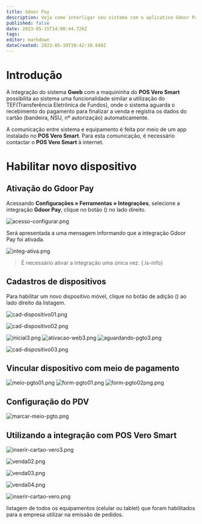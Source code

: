 ```yaml
---
title: Gdoor Pay
description: Veja como interligar seu sistema com o aplicativo Gdoor Pay
published: false
date: 2023-05-15T14:00:44.726Z
tags: 
editor: markdown
dateCreated: 2023-05-10T19:42:10.949Z
---
```


# Introdução

A integração do sistema **Gweb** com a maquininha do **POS Vero Smart** possibilita ao sistema uma funcionalidade similar a utilização do TEF(Transferência Eletrônica de Fundos), onde o sistema aguarda o recebimento do pagamento para finalizar a venda e registra os dados do cartão (bandeira, NSU, nº autorização) automaticamente.

A comunicação entre sistema e equipamento é feita por meio de um app instalado no **POS Vero Smart**. Para esta comunicação, é necessário contactar o **POS Vero Smart** à internet.


# Habilitar novo dispositivo

## Ativação do Gdoor Pay

Acessando **Configurações » Ferramentas » Integrações**, selecione a integração **Gdoor Pay**, clique no botão (<em class="mdi mdi-cog"></em>) no lado direito.

![acesso-configurar.png](/config/ferramentas/acesso-configurar.png)

Será apresentada a uma mensagem informando que a integração Gdoor Pay foi ativada. 


![integ-ativa.png](/config/ferramentas/integ-ativa.png)

> É necessário ativar a integração uma única vez.
{.is-info}

## Cadastros de dispositivos

Para habilitar um novo dispositivo móvel, clique no botão de adição (<em class="mdi mdi-plus-circle"></em>) ao lado direito da listagem.

![cad-dispositivo01.png](/config/ferramentas/cad-dispositivo01.png)


![cad-dispositivo02.png](/config/ferramentas/cad-dispositivo02.png)






![inicial3.png](/config/ferramentas/inicial3.png)
![ativacao-web3.png](/config/ferramentas/ativacao-web3.png)
![aguardando-pgto3.png](/config/ferramentas/aguardando-pgto3.png)


![cad-dispositivo03.png](/config/ferramentas/cad-dispositivo03.png)





## Vincular dispositivo com meio de pagamento
![meio-pgto01.png](/config/ferramentas/meio-pgto01.png)
![form-pgto01.png](/config/ferramentas/form-pgto01.png)
![form-pgto02png.png](/config/ferramentas/form-pgto02png.png)


## Configuração do PDV

![marcar-meio-pgto.png](/config/ferramentas/marcar-meio-pgto.png)


## Utilizando a integração com POS Vero Smart

![inserir-cartao-vero3.png](/config/ferramentas/inserir-cartao-vero3.png)

![venda02.png](/config/ferramentas/venda02.png)

![venda03.png](/config/ferramentas/venda03.png)

![venda04.png](/config/ferramentas/venda04.png)





![inserir-cartao-vero.png](/config/ferramentas/inserir-cartao-vero.png)




listagem de todos os equipamentos (celular ou tablet) que foram habilitados para a empresa utilizar na emissão de pedidos.














